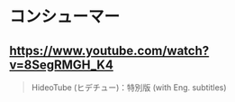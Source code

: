 # コンシューマー

## https://www.youtube.com/watch?v=8SegRMGH_K4

> HideoTube (ヒデチュー)：特別版 (with Eng. subtitles) 
